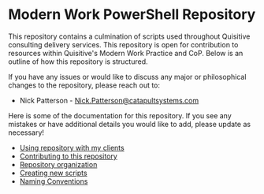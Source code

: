 # Modern Work PowerShell Repository

This repository contains a culmination of scripts used throughout Quisitive consulting delivery services.  This repository is open for contribution to resources within Quisitive's Modern Work Practice and CoP.  Below is an outline of how this repository is structured.

If you have any issues or would like to discuss any major or philosophical changes to the repository, please reach out to:

* Nick Patterson - Nick.Patterson@catapultsystems.com

Here is some of the documentation for this repository.  If you see any mistakes or have additional details you would like to add, please update as necessary!

* [Using repository with my clients](ClientUse.md)
* [Contributing to this repository](Contribution.md)
* [Repository organization](Organization.md)
* [Creating new scripts](NewScripts.md)
* [Naming Conventions](Naming.md)
